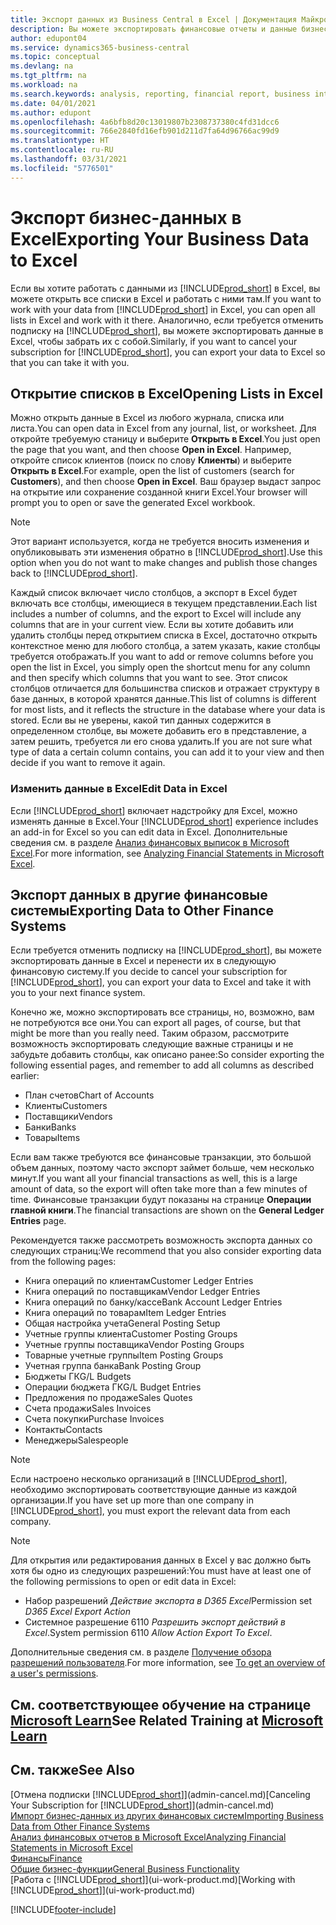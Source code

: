 ```yaml
---
title: Экспорт данных из Business Central в Excel | Документация Майкрософт
description: Вы можете экспортировать финансовые отчеты и данные бизнес-аналитики из Business Central в Excel или открыть данные в Excel.
author: edupont04
ms.service: dynamics365-business-central
ms.topic: conceptual
ms.devlang: na
ms.tgt_pltfrm: na
ms.workload: na
ms.search.keywords: analysis, reporting, financial report, business intelligence, BI, Excel
ms.date: 04/01/2021
ms.author: edupont
ms.openlocfilehash: 4a6bfb8d20c13019807b2308737380c4fd31dcc6
ms.sourcegitcommit: 766e2840fd16efb901d211d7fa64d96766ac99d9
ms.translationtype: HT
ms.contentlocale: ru-RU
ms.lasthandoff: 03/31/2021
ms.locfileid: "5776501"
---
```

# <a name="exporting-your-business-data-to-excel"></a><span data-ttu-id="45583-103">Экспорт бизнес-данных в Excel</span><span class="sxs-lookup"><span data-stu-id="45583-103">Exporting Your Business Data to Excel</span></span>
<span data-ttu-id="45583-104">Если вы хотите работать с данными из [!INCLUDE[prod_short](includes/prod_short.md)] в Excel, вы можете открыть все списки в Excel и работать с ними там.</span><span class="sxs-lookup"><span data-stu-id="45583-104">If you want to work with your data from [!INCLUDE[prod_short](includes/prod_short.md)] in Excel, you can open all lists in Excel and work with it there.</span></span> <span data-ttu-id="45583-105">Аналогично, если требуется отменить подписку на [!INCLUDE[prod_short](includes/prod_short.md)], вы можете экспортировать данные в Excel, чтобы забрать их с собой.</span><span class="sxs-lookup"><span data-stu-id="45583-105">Similarly, if you want to cancel your subscription for [!INCLUDE[prod_short](includes/prod_short.md)], you can export your data to Excel so that you can take it with you.</span></span>

## <a name="opening-lists-in-excel"></a><span data-ttu-id="45583-106">Открытие списков в Excel</span><span class="sxs-lookup"><span data-stu-id="45583-106">Opening Lists in Excel</span></span>
<span data-ttu-id="45583-107">Можно открыть данные в Excel из любого журнала, списка или листа.</span><span class="sxs-lookup"><span data-stu-id="45583-107">You can open data in Excel from any journal, list, or worksheet.</span></span> <span data-ttu-id="45583-108">Для откройте требуемую станицу и выберите **Открыть в Excel**.</span><span class="sxs-lookup"><span data-stu-id="45583-108">You just open the page that you want, and then choose **Open in Excel**.</span></span> <span data-ttu-id="45583-109">Например, откройте список клиентов (поиск по слову **Клиенты**) и выберите **Открыть в Excel**.</span><span class="sxs-lookup"><span data-stu-id="45583-109">For example, open the list of customers (search for **Customers**), and then choose **Open in Excel**.</span></span> <span data-ttu-id="45583-110">Ваш браузер выдаст запрос на открытие или сохранение созданной книги Excel.</span><span class="sxs-lookup"><span data-stu-id="45583-110">Your browser will prompt you to open or save the generated Excel workbook.</span></span>  

> [!NOTE]
> <span data-ttu-id="45583-111">Этот вариант используется, когда не требуется вносить изменения и опубликовывать эти изменения обратно в [!INCLUDE[prod_short](includes/prod_short.md)].</span><span class="sxs-lookup"><span data-stu-id="45583-111">Use this option when you do not want to make changes and publish those changes back to [!INCLUDE[prod_short](includes/prod_short.md)].</span></span>  

<span data-ttu-id="45583-112">Каждый список включает число столбцов, а экспорт в Excel будет включать все столбцы, имеющиеся в текущем представлении.</span><span class="sxs-lookup"><span data-stu-id="45583-112">Each list includes a number of columns, and the export to Excel will include any columns that are in your current view.</span></span> <span data-ttu-id="45583-113">Если вы хотите добавить или удалить столбцы перед открытием списка в Excel, достаточно открыть контекстное меню для любого столбца, а затем указать, какие столбцы требуется отображать.</span><span class="sxs-lookup"><span data-stu-id="45583-113">If you want to add or remove columns before you open the list in Excel, you simply open the shortcut menu for any column and then specify which columns that you want to see.</span></span> <span data-ttu-id="45583-114">Этот список столбцов отличается для большинства списков и отражает структуру в базе данных, в которой хранятся данные.</span><span class="sxs-lookup"><span data-stu-id="45583-114">This list of columns is different for most lists, and it reflects the structure in the database where your data is stored.</span></span> <span data-ttu-id="45583-115">Если вы не уверены, какой тип данных содержится в определенном столбце, вы можете добавить его в представление, а затем решить, требуется ли его снова удалить.</span><span class="sxs-lookup"><span data-stu-id="45583-115">If you are not sure what type of data a certain column contains, you can add it to your view and then decide if you want to remove it again.</span></span>  

### <a name="edit-data-in-excel"></a><span data-ttu-id="45583-116">Изменить данные в Excel</span><span class="sxs-lookup"><span data-stu-id="45583-116">Edit Data in Excel</span></span>
<span data-ttu-id="45583-117">Если [!INCLUDE[prod_short](includes/prod_short.md)] включает надстройку для Excel, можно изменять данные в Excel.</span><span class="sxs-lookup"><span data-stu-id="45583-117">Your [!INCLUDE[prod_short](includes/prod_short.md)] experience includes an add-in for Excel so you can edit data in Excel.</span></span> <span data-ttu-id="45583-118">Дополнительные сведения см. в разделе [Анализ финансовых выписок в Microsoft Excel](finance-analyze-excel.md).</span><span class="sxs-lookup"><span data-stu-id="45583-118">For more information, see [Analyzing Financial Statements in Microsoft Excel](finance-analyze-excel.md).</span></span>  

## <a name="exporting-data-to-other-finance-systems"></a><span data-ttu-id="45583-119">Экспорт данных в другие финансовые системы</span><span class="sxs-lookup"><span data-stu-id="45583-119">Exporting Data to Other Finance Systems</span></span>
<span data-ttu-id="45583-120">Если требуется отменить подписку на [!INCLUDE[prod_short](includes/prod_short.md)], вы можете экспортировать данные в Excel и перенести их в следующую финансовую систему.</span><span class="sxs-lookup"><span data-stu-id="45583-120">If you decide to cancel your subscription for [!INCLUDE[prod_short](includes/prod_short.md)], you can export your data to Excel and take it with you to your next finance system.</span></span>  

<span data-ttu-id="45583-121">Конечно же, можно экспортировать все страницы, но, возможно, вам не потребуются все они.</span><span class="sxs-lookup"><span data-stu-id="45583-121">You can export all pages, of course, but that might be more than you really need.</span></span> <span data-ttu-id="45583-122">Таким образом, рассмотрите возможность экспортировать следующие важные страницы и не забудьте добавить столбцы, как описано ранее:</span><span class="sxs-lookup"><span data-stu-id="45583-122">So consider exporting the following essential pages, and remember to add all columns as described earlier:</span></span>  

* <span data-ttu-id="45583-123">План счетов</span><span class="sxs-lookup"><span data-stu-id="45583-123">Chart of Accounts</span></span>  
* <span data-ttu-id="45583-124">Клиенты</span><span class="sxs-lookup"><span data-stu-id="45583-124">Customers</span></span>  
* <span data-ttu-id="45583-125">Поставщики</span><span class="sxs-lookup"><span data-stu-id="45583-125">Vendors</span></span>  
* <span data-ttu-id="45583-126">Банки</span><span class="sxs-lookup"><span data-stu-id="45583-126">Banks</span></span>  
* <span data-ttu-id="45583-127">Товары</span><span class="sxs-lookup"><span data-stu-id="45583-127">Items</span></span>  

<span data-ttu-id="45583-128">Если вам также требуются все финансовые транзакции, это большой объем данных, поэтому часто экспорт займет больше, чем несколько минут.</span><span class="sxs-lookup"><span data-stu-id="45583-128">If you want all your financial transactions as well, this is a large amount of data, so the export will often take more than a few minutes of time.</span></span> <span data-ttu-id="45583-129">Финансовые транзакции будут показаны на странице **Операции главной книги**.</span><span class="sxs-lookup"><span data-stu-id="45583-129">The financial transactions are shown on the **General Ledger Entries** page.</span></span>  

<span data-ttu-id="45583-130">Рекомендуется также рассмотреть возможность экспорта данных со следующих страниц:</span><span class="sxs-lookup"><span data-stu-id="45583-130">We recommend that you also consider exporting data from the following pages:</span></span>  

* <span data-ttu-id="45583-131">Книга операций по клиентам</span><span class="sxs-lookup"><span data-stu-id="45583-131">Customer Ledger Entries</span></span>  
* <span data-ttu-id="45583-132">Книга операций по поставщикам</span><span class="sxs-lookup"><span data-stu-id="45583-132">Vendor Ledger Entries</span></span>  
* <span data-ttu-id="45583-133">Книга операций по банку/кассе</span><span class="sxs-lookup"><span data-stu-id="45583-133">Bank Account Ledger Entries</span></span>  
* <span data-ttu-id="45583-134">Книга операций по товарам</span><span class="sxs-lookup"><span data-stu-id="45583-134">Item Ledger Entries</span></span>  
* <span data-ttu-id="45583-135">Общая настройка учета</span><span class="sxs-lookup"><span data-stu-id="45583-135">General Posting Setup</span></span>  
* <span data-ttu-id="45583-136">Учетные группы клиента</span><span class="sxs-lookup"><span data-stu-id="45583-136">Customer Posting Groups</span></span>  
* <span data-ttu-id="45583-137">Учетные группы поставщика</span><span class="sxs-lookup"><span data-stu-id="45583-137">Vendor Posting Groups</span></span>  
* <span data-ttu-id="45583-138">Товарные учетные группы</span><span class="sxs-lookup"><span data-stu-id="45583-138">Item Posting Groups</span></span>  
* <span data-ttu-id="45583-139">Учетная группа банка</span><span class="sxs-lookup"><span data-stu-id="45583-139">Bank Posting Group</span></span>  
* <span data-ttu-id="45583-140">Бюджеты ГК</span><span class="sxs-lookup"><span data-stu-id="45583-140">G/L Budgets</span></span>  
* <span data-ttu-id="45583-141">Операции бюджета ГК</span><span class="sxs-lookup"><span data-stu-id="45583-141">G/L Budget Entries</span></span>  
* <span data-ttu-id="45583-142">Предложения по продаже</span><span class="sxs-lookup"><span data-stu-id="45583-142">Sales Quotes</span></span>  
* <span data-ttu-id="45583-143">Счета продажи</span><span class="sxs-lookup"><span data-stu-id="45583-143">Sales Invoices</span></span>  
* <span data-ttu-id="45583-144">Счета покупки</span><span class="sxs-lookup"><span data-stu-id="45583-144">Purchase Invoices</span></span>  
* <span data-ttu-id="45583-145">Контакты</span><span class="sxs-lookup"><span data-stu-id="45583-145">Contacts</span></span>  
* <span data-ttu-id="45583-146">Менеджеры</span><span class="sxs-lookup"><span data-stu-id="45583-146">Salespeople</span></span>  

> [!NOTE]  
> <span data-ttu-id="45583-147">Если настроено несколько организаций в [!INCLUDE[prod_short](includes/prod_short.md)], необходимо экспортировать соответствующие данные из каждой организации.</span><span class="sxs-lookup"><span data-stu-id="45583-147">If you have set up more than one company in [!INCLUDE[prod_short](includes/prod_short.md)], you must export the relevant data from each company.</span></span>

> [!NOTE]
> <span data-ttu-id="45583-148">Для открытия или редактирования данных в Excel у вас должно быть хотя бы одно из следующих разрешений:</span><span class="sxs-lookup"><span data-stu-id="45583-148">You must have at least one of the following permissions to open or edit data in Excel:</span></span>
>    - <span data-ttu-id="45583-149">Набор разрешений *Действие экспорта в D365 Excel*</span><span class="sxs-lookup"><span data-stu-id="45583-149">Permission set *D365 Excel Export Action*</span></span>  
>    - <span data-ttu-id="45583-150">Системное разрешение 6110 *Разрешить экспорт действий в Excel*.</span><span class="sxs-lookup"><span data-stu-id="45583-150">System permission 6110 *Allow Action Export To Excel*.</span></span>  

<span data-ttu-id="45583-151">Дополнительные сведения см. в разделе [Получение обзора разрешений пользователя](ui-define-granular-permissions.md#to-get-an-overview-of-a-users-permissions).</span><span class="sxs-lookup"><span data-stu-id="45583-151">For more information, see [To get an overview of a user's permissions](ui-define-granular-permissions.md#to-get-an-overview-of-a-users-permissions).</span></span>

## <a name="see-related-training-at-microsoft-learn"></a><span data-ttu-id="45583-152">См. соответствующее обучение на странице [Microsoft Learn](/learn/modules/configure-powerbi-excel-dynamics-365-business-central/index)</span><span class="sxs-lookup"><span data-stu-id="45583-152">See Related Training at [Microsoft Learn](/learn/modules/configure-powerbi-excel-dynamics-365-business-central/index)</span></span>

## <a name="see-also"></a><span data-ttu-id="45583-153">См. также</span><span class="sxs-lookup"><span data-stu-id="45583-153">See Also</span></span>
<span data-ttu-id="45583-154">[Отмена подписки [!INCLUDE[prod_short](includes/prod_short.md)]](admin-cancel.md)</span><span class="sxs-lookup"><span data-stu-id="45583-154">[Canceling Your Subscription for [!INCLUDE[prod_short](includes/prod_short.md)]](admin-cancel.md)</span></span>  
[<span data-ttu-id="45583-155">Импорт бизнес-данных из других финансовых систем</span><span class="sxs-lookup"><span data-stu-id="45583-155">Importing Business Data from Other Finance Systems</span></span>](across-import-data-configuration-packages.md)  
[<span data-ttu-id="45583-156">Анализ финансовых отчетов в Microsoft Excel</span><span class="sxs-lookup"><span data-stu-id="45583-156">Analyzing Financial Statements in Microsoft Excel</span></span>](finance-analyze-excel.md)  
[<span data-ttu-id="45583-157">Финансы</span><span class="sxs-lookup"><span data-stu-id="45583-157">Finance</span></span>](finance.md)  
[<span data-ttu-id="45583-158">Общие бизнес-функции</span><span class="sxs-lookup"><span data-stu-id="45583-158">General Business Functionality</span></span>](ui-across-business-areas.md)  
<span data-ttu-id="45583-159">[Работа с [!INCLUDE[prod_short](includes/prod_short.md)]](ui-work-product.md)</span><span class="sxs-lookup"><span data-stu-id="45583-159">[Working with [!INCLUDE[prod_short](includes/prod_short.md)]](ui-work-product.md)</span></span>  


[!INCLUDE[footer-include](includes/footer-banner.md)]